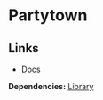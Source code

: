 # Partytown

<!--
https://github.com/vercel/next.js/discussions/31517
-->

## Links

- [Docs](https://partytown.builder.io/nextjs)

**Dependencies:** [Library](/partytown.md#library)
